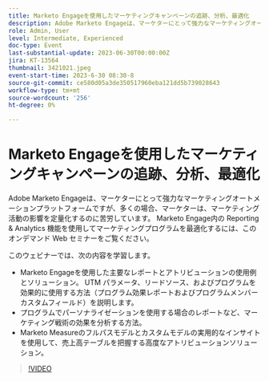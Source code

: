 ```yaml
---
title: Marketo Engageを使用したマーケティングキャンペーンの追跡、分析、最適化
description: Adobe Marketo Engageは、マーケターにとって強力なマーケティングオートメーションプラットフォームですが、多くの場合、マーケターは、マーケティング活動の影響を定量化するのに苦労しています。 Marketo Engage内の Reporting & Analytics 機能を使用してマーケティングプログラムを最適化するには、このオンデマンド Web セミナーをご覧ください。 このウェビナーでは、Marketo Engageを使用した主なレポートとアトリビューションの使用例とソリューションについて説明します。 UTM パラメータ、リードソース、およびプログラムを効果的に使用する方法（プログラム効果レポートおよびプログラムメンバーカスタムフィールド）を説明します。  プログラムでパーソナライゼーションを使用する場合のレポートなど、マーケティング戦術の効果を分析する方法。   Marketo Measureのフルパスモデルとカスタムモデルの実用的なインサイトを使用して、売上高テーブルを把握する高度なアトリビューションソリューション。
role: Admin, User
level: Intermediate, Experienced
doc-type: Event
last-substantial-update: 2023-06-30T00:00:00Z
jira: KT-13564
thumbnail: 3421021.jpeg
event-start-time: 2023-6-30 08:30-8
source-git-commit: ce580d05a3de350517960eba121dd5b739028643
workflow-type: tm+mt
source-wordcount: '256'
ht-degree: 0%

---
```



# Marketo Engageを使用したマーケティングキャンペーンの追跡、分析、最適化

Adobe Marketo Engageは、マーケターにとって強力なマーケティングオートメーションプラットフォームですが、多くの場合、マーケターは、マーケティング活動の影響を定量化するのに苦労しています。 Marketo Engage内の Reporting &amp; Analytics 機能を使用してマーケティングプログラムを最適化するには、このオンデマンド Web セミナーをご覧ください。

このウェビナーでは、次の内容を学習します。

* Marketo Engageを使用した主要なレポートとアトリビューションの使用例とソリューション。 UTM パラメータ、リードソース、およびプログラムを効果的に使用する方法（プログラム効果レポートおよびプログラムメンバーカスタムフィールド）を説明します。
* プログラムでパーソナライゼーションを使用する場合のレポートなど、マーケティング戦術の効果を分析する方法。
* Marketo Measureのフルパスモデルとカスタムモデルの実用的なインサイトを使用して、売上高テーブルを把握する高度なアトリビューションソリューション。

>[!VIDEO](https://video.tv.adobe.com/v/3421021/?learn=on)